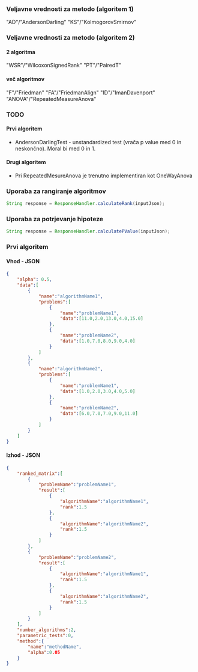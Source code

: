 ### Veljavne vrednosti za metodo (algoritem 1)

"AD"/"AndersonDarling"
"KS"/"KolmogorovSmirnov"

### Veljavne vrednosti za metodo (algoritem 2)

#### 2 algoritma
"WSR"/"WilcoxonSignedRank"
"PT"/"PairedT"

#### več algoritmov
"F"/"Friedman"
"FA"/"FriedmanAlign"
"ID"/"ImanDavenport"
"ANOVA"/"RepeatedMeasureAnova"

### TODO

#### Prvi algoritem 
* AndersonDarlingTest - unstandardized test (vrača p value med 0 in neskončno). Moral bi med 0 in 1.

#### Drugi algoritem
* Pri RepeatedMesureAnova je trenutno implementiran kot OneWayAnova

### Uporaba za rangiranje algoritmov

```java
String response = ResponseHandler.calculateRank(inputJson);
```

### Uporaba za potrjevanje hipoteze

```java
String response = ResponseHandler.calculatePValue(inputJson);
```
### Prvi algoritem
#### Vhod - JSON

```json
{
	"alpha": 0.5,
	"data":[
		{
			"name":"algorithmName1",
			"problems":[
				{
					"name":"problemName1",
					"data":[11.0,2.0,13.0,4.0,15.0]
				},
				{
					"name":"problemName2",
					"data":[1.0,7.0,8.0,9.0,4.0]
				}
			]
		},
		{
			"name":"algorithmName2",
			"problems":[
				{
					"name":"problemName1",
					"data":[1.0,2.0,3.0,4.0,5.0]
				},
				{
					"name":"problemName2",
					"data":[6.0,7.0,7.0,9.0,11.0]
				}
			]
		}
	]
}
```

#### Izhod - JSON

```json
{
	"ranked_matrix":[
		{
			"problemName":"problemName1",
			"result":[
				{
					"algorithmName":"algorithmName1",
					"rank":1.5
				},
				{
					"algorithmName":"algorithmName2",
					"rank":1.5
				}
			]
		},
		{
			"problemName":"problemName2",
			"result":[
				{
					"algorithmName":"algorithmName1",
					"rank":1.5
				},
				{
					"algorithmName":"algorithmName2",
					"rank":1.5
				}
			]
		}
	],
	"number_algorithms":2,
	"parametric_tests":0,
	"method":{
		"name":"methodName",
		"alpha":0.05
	}
}
```
